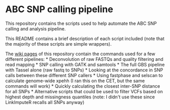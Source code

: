 # ABC SNP calling pipeline
  
This repository contains the scripts used to help automate the ABC SNP calling and analysis pipeline.
  
This README contains a brief description of each script included (note that the majority of these scripts are simple wrappers). 
  
The [wiki pages](https://github.com/gavinmdouglas/ABC_SNP_calling_scripts/wiki) of this repository contain the commands used for a few different pipelines:
    * Deconvolution of raw FASTQs and quality filtering and read mapping
    * SNP calling with GATK and samtools
    * The full GBS pipeline with Tassel alone (raw fastq to SNPs)
    * Looking at the concordance in SNP calls between these different SNP callers
    * Using fastphase and selscan to calculate genome-wide xpehh (I ran this on the CET, but the same commands will work)
    * Quickly calculating the closest inter-SNP distance for all SNPs
    * Alternative scripts that could be used to filter VCFs based on highest depth and missingness quantiles (note: I didn't use these since LinkImputeR recalls all SNPs anyway)
